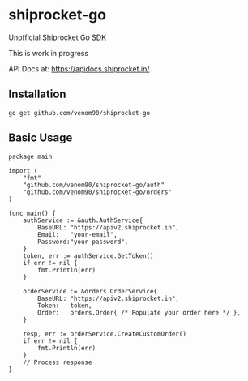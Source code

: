 # shiprocket-go
Unofficial Shiprocket Go SDK

This is work in progress

API Docs at: https://apidocs.shiprocket.in/

## Installation

```
go get github.com/venom90/shiprocket-go
```

## Basic Usage

```
package main

import (
    "fmt"
    "github.com/venom90/shiprocket-go/auth"
    "github.com/venom90/shiprocket-go/orders"
)

func main() {
    authService := &auth.AuthService{
        BaseURL: "https://apiv2.shiprocket.in",
        Email:   "your-email",
        Password:"your-password",
    }
    token, err := authService.GetToken()
    if err != nil {
        fmt.Println(err)
    }

    orderService := &orders.OrderService{
        BaseURL: "https://apiv2.shiprocket.in",
        Token:   token,
        Order:   orders.Order{ /* Populate your order here */ },
    }

    resp, err := orderService.CreateCustomOrder()
    if err != nil {
        fmt.Println(err)
    }
    // Process response
}
```